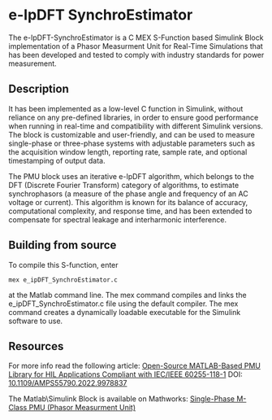 # e-IpDFT SynchroEstimator

The e-IpDFT-SynchroEstimator is a C MEX S-Function based Simulink Block implementation of a Phasor Measurment Unit for Real-Time Simulations that has been developed and tested to comply with industry standards for power measurement. 

## Description
It has been implemented as a low-level C function in Simulink, without reliance on any pre-defined libraries, in order to ensure good performance when running in real-time and compatibility with different Simulink versions. 
The block is customizable and user-friendly, and can be used to measure single-phase or three-phase systems with adjustable parameters such as the acquisition window length, reporting rate, sample rate, and optional timestamping of output data. 

The PMU block uses an iterative e-IpDFT algorithm, which belongs to the DFT (Discrete Fourier Transform) category of algorithms, to estimate synchrophasors (a measure of the phase angle and frequency of an AC voltage or current). This algorithm is known for its balance of accuracy, computational complexity, and response time, and has been extended to compensate for spectral leakage and interharmonic interference.

## Building from source

To compile this S-function, enter
```
mex e_ipDFT_SynchroEstimator.c
```
at the Matlab command line. The mex command compiles and links the e_ipDFT_SynchroEstimator.c file using the default compiler. The mex command creates a dynamically loadable executable for the Simulink software to use.

## Resources
For more info read the following article:
[Open-Source MATLAB-Based PMU Library for HIL Applications Compliant with IEC/IEEE 60255-118-1](https://ieeexplore.ieee.org/document/9978837/)
DOI: [10.1109/AMPS55790.2022.9978837](http://dx.doi.org/10.1109/AMPS55790.2022.9978837)

The Matlab\Simulink Block is available on Mathworks:
[Single-Phase M-Class PMU (Phasor Measurment Unit)](https://it.mathworks.com/matlabcentral/fileexchange/118190-single-phase-m-class-pmu-phasor-measurment-unit?s_tid=prof_contriblnk)
